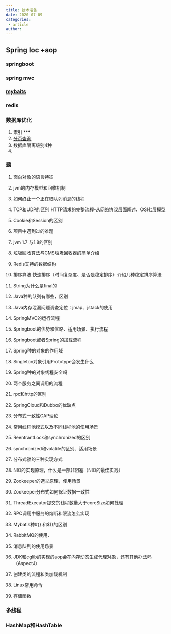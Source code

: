 ```yaml
---
title: 技术准备
date: 2020-07-09
categories:
 - article
author:
---
```


## Spring Ioc +aop

###  springboot

###  spring mvc

### [mybaits](Mybatis常见面试题.html)

### redis

### 数据库优化

1. 索引 ***
2. [分页查询](分布式事务，mybatis原理，redis，springboot特性，spring源码.html)
3. 数据库隔离级别4种
4. 

### 题

1. 面向对象的语言特征

2. jvm的内存模型和回收机制

3. 如何终止一个正在取队列消息的线程

4. TCP和UDP的区别 HTTP请求的完整流程-从网络协议层面阐述、OSI七层模型

5. Cookie和Session的区别

6. 项目中遇到过的难题

7. jvm 1.7 与1.8的区别

8. 垃圾回收算法与CMS垃圾回收器的简单介绍

9. Redis支持的数据结构

10. 排序算法   快速排序（时间复杂度、是否是稳定排序）介绍几种稳定排序算法

11. String为什么是final的

12. Java种的队列有哪些，区别

13. Java内存泄漏问题调查定位：jmap、jstack的使用

14. SpringMVC的运行流程

15. Springboot的优势和优略、适用场景、执行流程

16. Springboot或者Spring的加载流程

17. Spring种的对象的作用域

18. Singleton对象引用Prototype会发生什么

19. Spring种的对象线程安全吗

20. 两个服务之间调用的流程

21. rpc和http的区别

22. SpringCloud和Dubbo的优缺点

23. 分布式一致性CAP理论

24. 常用线程池模式以及不同线程池的使用场景

25. ReentrantLock和synchronized的区别

26. synchronized和volatile的区别、适用场景

27. 分布式锁的三种实现方式

28. NIO的实现原理，什么是一部非阻塞（NIO的最佳实践）

29. Zookeeper的选举原理，使用场景

30. Zookeeper分布式如何保证数据一致性

31. ThreadExecutor提交的线程数量大于coreSize如何处理

32. RPC调用中服务的熔断和限流怎么实现

33. Mybatis种#{} 和${}的区别

34. RabbitMQ的使用、

35. 消息队列的使用场景

36. JDK和cglib的实现的aop会在内存动态生成代理对象，还有其他办法吗（AspectJ）

37. 创建类的流程和类加载机制

38. Linux常用命令

39. 存储函数

    

### 多线程

### HashMap和HashTable





